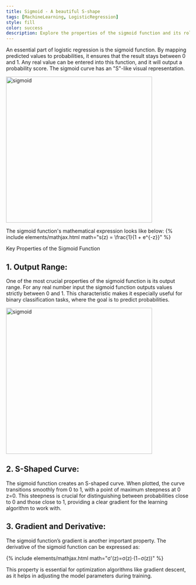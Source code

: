 ```yaml
---
title: Sigmoid - A beautiful S-shape
tags: [MachineLearning, LogisticRegression]
style: fill
color: success
description: Explore the properties of the sigmoid function and its role in logistic regression.
---
```


An essential part of logistic regression is the sigmoid function. By mapping predicted values to probabilities, it ensures that the result stays between 0 and 1. Any real value can be entered into this function, and it will output a probability score. The sigmoid curve has an "S"-like visual representation.

<img src="https://i.imgur.com/OQNgLMr.png" alt="sigmoid" width="400"/>

The sigmoid function's mathematical expression looks like below:
{% include elements/mathjax.html math="s(z) = \frac{1}{1 + e^{-z}}" %}



Key Properties of the Sigmoid Function
## 1. Output Range: 
One of the most crucial properties of the sigmoid function is its output range. For any real number input the sigmoid function outputs values strictly between 0 and 1. This characteristic makes it especially useful for binary classification tasks, where the goal is to predict probabilities.

<img src="https://i.imgur.com/EHo2uOV.png" alt="sigmoid" width="400"/>


## 2. S-Shaped Curve:
The sigmoid function creates an S-shaped curve. When plotted, the curve transitions smoothly from 0 to 1, with a point of maximum steepness at 0
z=0. This steepness is crucial for distinguishing between probabilities close to 0 and those close to 1, providing a clear gradient for the learning algorithm to work with.

## 3. Gradient and Derivative: 
The sigmoid function’s gradient is another important property. The derivative of the sigmoid function can be expressed as:

{% include elements/mathjax.html math="σ'(z)=σ(z)⋅(1−σ(z))" %}


This property is essential for optimization algorithms like gradient descent, as it helps in adjusting the model parameters during training.

